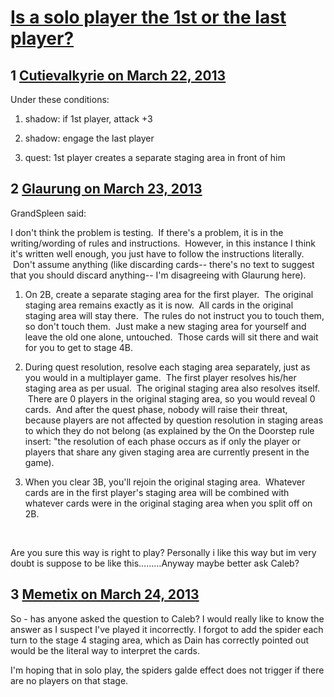# [Is a solo player the 1st or the last player?](https://community.fantasyflightgames.com/topic/81217-is-a-solo-player-the-1st-or-the-last-player/)

## 1 [Cutievalkyrie on March 22, 2013](https://community.fantasyflightgames.com/topic/81217-is-a-solo-player-the-1st-or-the-last-player/?do=findComment&comment=776828)

Under these conditions:

1. shadow: if 1st player, attack +3

2. shadow: engage the last player

3. quest: 1st player creates a separate staging area in front of him

## 2 [Glaurung on March 23, 2013](https://community.fantasyflightgames.com/topic/81217-is-a-solo-player-the-1st-or-the-last-player/?do=findComment&comment=777361)

GrandSpleen said:

I don't think the problem is testing.  If there's a problem, it is in the writing/wording of rules and instructions.  However, in this instance I think it's written well enough, you just have to follow the instructions literally.  Don't assume anything (like discarding cards-- there's no text to suggest that you should discard anything-- I'm disagreeing with Glaurung here).

1) On 2B, create a separate staging area for the first player.  The original staging area remains exactly as it is now.  All cards in the original staging area will stay there.  The rules do not instruct you to touch them, so don't touch them.  Just make a new staging area for yourself and leave the old one alone, untouched.  Those cards will sit there and wait for you to get to stage 4B.

2) During quest resolution, resolve each staging area separately, just as you would in a multiplayer game.  The first player resolves his/her staging area as per usual.  The original staging area also resolves itself.  There are 0 players in the original staging area, so you would reveal 0 cards.  And after the quest phase, nobody will raise their threat, because players are not affected by question resolution in staging areas to which they do not belong (as explained by the On the Doorstep rule insert: "the resolution of each phase occurs as if only the player or players that share any given staging area are currently present in the game). 

3) When you clear 3B, you'll rejoin the original staging area.  Whatever cards are in the first player's staging area will be combined with whatever cards were in the original staging area when you split off on 2B.  

 



Are you sure this way is right to play? Personally i like this way but im very doubt is suppose to be like this………Anyway maybe better ask Caleb?

## 3 [Memetix on March 24, 2013](https://community.fantasyflightgames.com/topic/81217-is-a-solo-player-the-1st-or-the-last-player/?do=findComment&comment=777433)

So - has anyone asked the question to Caleb? I would really like to know the answer as I suspect I've played it incorrectly. I forgot to add the spider each turn to the stage 4 staging area, which as Dain has correctly pointed out would be the literal way to interpret the cards.

I'm hoping that in solo play, the spiders galde effect does not trigger if there are no players on that stage.

